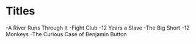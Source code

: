 # Titles

-A River Runs Through It
-Fight Club
-12 Years a Slave
-The Big Short
-12 Monkeys
-The Curious Case of Benjamin Button